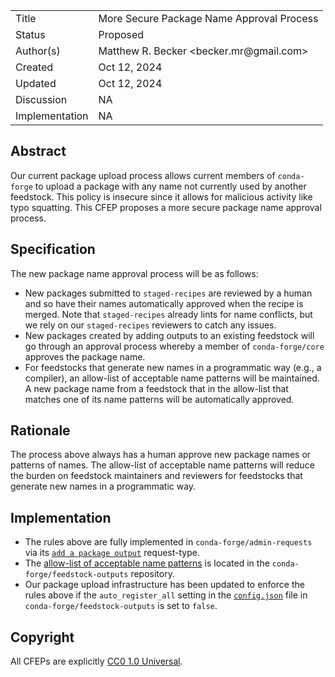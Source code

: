 
<table>
<tr><td> Title </td><td> More Secure Package Name Approval Process </td>
<tr><td> Status </td><td> Proposed </td></tr>
<tr><td> Author(s) </td><td> Matthew R. Becker &lt;becker.mr@gmail.com&gt;</td></tr>
<tr><td> Created </td><td> Oct 12, 2024</td></tr>
<tr><td> Updated </td><td> Oct 12, 2024</td></tr>
<tr><td> Discussion </td><td> NA </td></tr>
<tr><td> Implementation </td><td> NA </td></tr>
</table>

## Abstract

Our current package upload process allows current members of `conda-forge` to upload a package with any name not currently used by another feedstock. This policy is insecure since it allows for malicious activity like typo squatting. This CFEP proposes a more secure package name approval process.

## Specification

The new package name approval process will be as follows:

- New packages submitted to `staged-recipes` are reviewed by a human and so have their names automatically approved when the recipe is merged. Note that `staged-recipes` already lints for name conflicts, but we rely on our `staged-recipes` reviewers to catch any issues.
- New packages created by adding outputs to an existing feedstock will go through an approval process whereby a member of `conda-forge/core` approves the package name.
- For feedstocks that generate new names in a programmatic way (e.g., a compiler), an allow-list of acceptable name patterns will be maintained. A new package name from a feedstock that in the allow-list that matches one of its name patterns will be automatically approved.

## Rationale

The process above always has a human approve new package names or patterns of names. The allow-list of acceptable name patterns will reduce the burden on feedstock maintainers and reviewers for feedstocks that generate new names in a programmatic way.

## Implementation

- The rules above are fully implemented in `conda-forge/admin-requests` via its [`add a package output`](https://github.com/conda-forge/admin-requests/tree/main?tab=readme-ov-file#add-a-package-output-to-a-feedstock) request-type.
- The [allow-list of acceptable name patterns](https://github.com/conda-forge/feedstock-outputs/blob/main/feedstock_outputs_autoreg_allowlist.yml) is located in the `conda-forge/feedstock-outputs` repository.
- Our package upload infrastructure has been updated to enforce the rules above if the `auto_register_all` setting in the [`config.json`](https://github.com/conda-forge/feedstock-outputs/blob/main/config.json) file in `conda-forge/feedstock-outputs` is set to `false`.

## Copyright

All CFEPs are explicitly [CC0 1.0 Universal](https://creativecommons.org/publicdomain/zero/1.0/).
